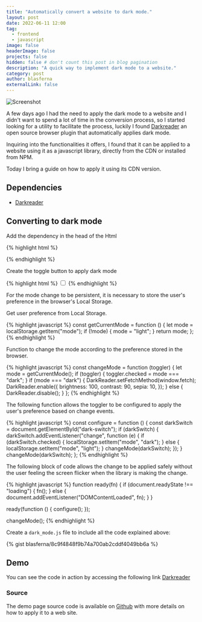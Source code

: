 ```yaml
---
title: "Automatically convert a website to dark mode."
layout: post
date: 2022-06-11 12:00
tag: 
  - frontend
  - javascript
image: false
headerImage: false
projects: false
hidden: false # don't count this post in blog pagination
description: "A quick way to implement dark mode to a website."
category: post
author: blasferna
externalLink: false
---
```


![Screenshot](https://user-images.githubusercontent.com/8385910/173192842-488c18b5-16e9-42bd-8af8-f296502385dc.png)

A few days ago I had the need to apply the dark mode to a website and I didn't want to spend a lot of time in the conversion process, so I started looking for a utility to facilitate the process, luckily I found [Darkreader](https://github.com/darkreader/darkreader) an open source browser plugin that automatically applies dark mode.

Inquiring into the functionalities it offers, I found that it can be applied to a website using it as a javascript library, directly from the CDN or installed from NPM.


Today I bring a guide on how to apply it using its CDN version.

## Dependencies

* [Darkreader](https://github.com/darkreader/darkreader)

## Converting to dark mode

Add the dependency in the head of the Html

{% highlight html %}
<script src="https://cdn.jsdelivr.net/npm/darkreader@4.9.46/darkreader.min.js"></script>
{% endhighlight %}


Create the toggle button to apply dark mode

{% highlight html %}
<input type="checkbox" id="dark-switch">
{% endhighlight %}

For the mode change to be persistent, it is necessary to store the user's preference in the browser's Local Storage.

Get user preference from Local Storage.

{% highlight javascript %}
  const getCurrentMode = function () {
    let mode = localStorage.getItem("mode");
    if (!mode) {
      mode = "light";
    }
    return mode;
  };
{% endhighlight %}

Function to change the mode according to the preference stored in the browser.

{% highlight javascript %}
  const changeMode = function (toggler) {
    let mode = getCurrentMode();
    if (toggler) {
      toggler.checked = mode === "dark";
    }
    if (mode === "dark") {
      DarkReader.setFetchMethod(window.fetch);
      DarkReader.enable({
        brightness: 100,
        contrast: 90,
        sepia: 10,
      });
    } else {
      DarkReader.disable();
    }
  };
{% endhighlight %}


The following function allows the toggler to be configured to apply the user's preference based on change events.

{% highlight javascript %}
 const configure = function () {
    const darkSwitch = document.getElementById("dark-switch");
    if (darkSwitch) {
      darkSwitch.addEventListener("change", function (e) {
        if (darkSwitch.checked) {
          localStorage.setItem("mode", "dark");
        } else {
          localStorage.setItem("mode", "light");
        }
        changeMode(darkSwitch);
      });
    }
    changeMode(darkSwitch);
  };
{% endhighlight %}

The following block of code allows the change to be applied safely without the user feeling the screen flicker when the library is making the change.


{% highlight javascript %}
  function ready(fn) {
    if (document.readyState !== "loading") {
      fn();
    } else {
      document.addEventListener("DOMContentLoaded", fn);
    }
  }

  ready(function () {
    configure();
  });

  changeMode();
{% endhighlight %}


Create a `dark_mode.js` file to include all the code explained above:

{% gist blasferna/8c9f4848f9b74a700ab2cddf4049bb6a %}


## Demo

You can see the code in action by accessing the following link [Darkreader](https://blasferna.github.io/auto-dark-mode/)

### Source

The demo page source code is available on [Github](https://github.com/blasferna/auto-dark-mode) with more details on how to apply it to a web site.



